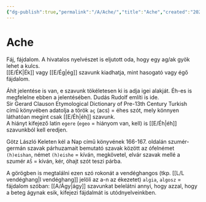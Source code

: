 ```yaml
---
{"dg-publish":true,"permalink":"/A/Ache/","title":"Ache","created":"2024-03-16T22:48","updated":"2024-04-05T18:59"}
---
```



# Ache

Fáj, fájdalom. A hivatalos nyelvészet is eljutott oda, hogy egy ag/ak gyök lehet a kulcs.   
[[E/ÉK\|Ék]] vagy [[E/Ég\|ég]] szavunk kiadhatja, mint hasogató vagy égő fájdalom.  

Áhít jelentése is van, e szavunk tökéletesen ki is adja igei alakját. Éh-es is megfelelne ebben a jelentésében. Dudás Rudolf említi is ide.  
Sir Gerard Clauson Etymological Dictionary of Pre-13th Century Turkish című könyvében adatolja a török `aç` (acs) = éhes szót, mely könnyen láthatóan megint csak [[E/Éh\|éh]] szavunk.  
A hiányt kifejező latin `egere` (`egeo` = hiányom van, kell) is [[E/Éh\|éh]] szavunkból kell eredjen.  

Götz László Keleten kél a Nap című könyvének 166-167. oldalán szumér-germán szavak párhuzamait bemutató szavak között az ófelnémet `(h)eishan`, német `(h)eishe` = kíván, megkövetel, elvár szavak mellé a szumér `AŠ` = kíván, kér, óhajt szót teszi párba.  

A görögben is megtalálni ezen szó rokonát a vendéghangos (tkp. [[L/L vendéghang\|l vendéghang]] jelöli az a-n az ékezetet) `algia`, `algosz` = fájdalom szóban: [[A/Ágy\|ágy]] szavunkat belelátni annyi, hogy azzal, hogy a beteg ágynak esik, kifejezi fájdalmát is utódnyelveinkben.  
  